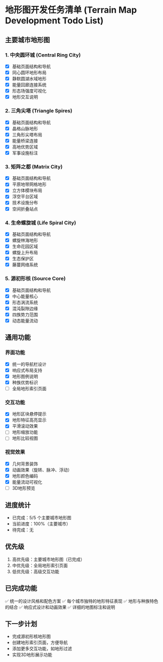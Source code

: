 # 地形图开发任务清单 (Terrain Map Development Todo List)

## 主要城市地形图

### 1. 中央圆环城 (Central Ring City)
- [x] 基础页面结构和导航
- [x] 同心圆环地形布局
- [x] 静默圆湖水域地形
- [x] 能量回廊连接系统
- [x] 形态场强度可视化
- [x] 地形交互说明

### 2. 三角尖塔 (Triangle Spires)
- [x] 基础页面结构和导航
- [x] 晶格山脉地形
- [x] 三角形尖塔布局
- [x] 能量桥梁连接
- [x] 高地优势区域
- [x] 军事设施标注

### 3. 矩阵之都 (Matrix City)
- [x] 基础页面结构和导航
- [x] 平原地带网格地形
- [x] 立方体模块布局
- [x] 浮空平台区域
- [x] 技术设施分布
- [x] 空间折叠站点

### 4. 生命螺旋城 (Life Spiral City)
- [x] 基础页面结构和导航
- [x] 螺旋林海地形
- [x] 生命花园区域
- [x] 螺旋上升布局
- [x] 生态保护区
- [x] 藤蔓网络系统

### 5. 源初形核 (Source Core)
- [x] 基础页面结构和导航
- [x] 中心能量核心
- [x] 形态涡流系统
- [x] 混沌裂隙边缘
- [x] 四族势力范围
- [x] 动态能量流动

## 通用功能

### 界面功能
- [x] 统一的导航栏设计
- [x] 响应式布局支持
- [x] 地形图例说明
- [x] 种族优势标识
- [ ] 全局地形索引页面

### 交互功能
- [x] 地形区块悬停提示
- [x] 地形特征高亮显示
- [x] 平滑滚动效果
- [ ] 地形缩放功能
- [ ] 地形比较视图

### 视觉效果
- [x] 几何背景装饰
- [x] 动画效果（旋转、脉冲、浮动）
- [x] 地形颜色编码
- [x] 能量流动可视化
- [ ] 3D地形预览

## 进度统计
- 已完成：5/5 个主要城市地形图
- 当前进度：100%（主要城市）
- 待完成：无

## 优先级
1. 高优先级：主要城市地形图（已完成）
2. 中优先级：全局地形索引页面
3. 低优先级：高级交互功能

## 已完成功能
✅ 统一的设计风格和配色方案
✅ 每个城市独特的地形特征表现
✅ 地形与种族特色的结合
✅ 响应式设计和动画效果
✅ 详细的地图标注和说明

## 下一步计划
- 完成源初形核地形图
- 创建地形索引页面，方便导航
- 添加更多交互功能，如地形过滤
- 实现3D地形展示功能